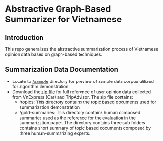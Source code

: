 # Abstractive Graph-Based Summarizer for Vietnamese

## Introduction
This repo generalizes the abstractive summarization process of Vietnamese opinion data based on graph-based techniques. 

## Summarization Data Documentation
- Locate to [/sample](/sample) directory for preview of sample data corpus utilized for algorithm demonstration
- Download the [zip file](summarizer-data.zip) for full reference of user opinion data collected from VnExpress (Car) and TripAdvisor. The zip file contains:
    - /topics: This directory contains the topic based documents used for summarization demonstration
    - /gold-summaries: This directory contains human composed summaries used as the reference for the evaluation in the summarization paper. The directory contains three sub folders contains short summary of topic based documents composed by three human-summarizing experts.